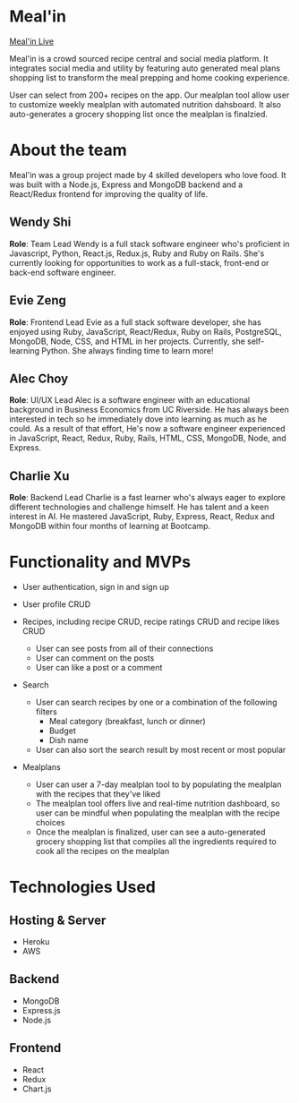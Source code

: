 # Meal'in

[Meal'in Live](https://meal-in.herokuapp.com/#/)

Meal'in is a crowd sourced recipe central and social media platform. It integrates social media and utility by featuring auto generated meal plans shopping list to transform the meal prepping and home cooking experience.

User can select from 200+ recipes on the app. Our mealplan tool allow user to customize weekly mealplan with automated nutrition dahsboard. It also auto-generates a grocery shopping list once the mealplan is finalzied. 

# About the team

Meal'in was a group project made by 4 skilled developers who love food. It was built with a Node.js, Express and MongoDB backend and a React/Redux frontend for improving the quality of life.

## Wendy Shi
**Role**: Team Lead
Wendy is a full stack software engineer who's proficient in Javascript, Python, React.js, Redux.js, Ruby and Ruby on Rails. She's currently looking for opportunities to work as a full-stack, front-end or back-end software engineer.

## Evie Zeng
**Role**: Frontend Lead
Evie as a full stack software developer, she has enjoyed using Ruby, JavaScript, React/Redux, Ruby on Rails, PostgreSQL, MongoDB, Node, CSS, and HTML in her projects. Currently, she self-learning Python. She always finding time to learn more!

## Alec Choy
**Role**: UI/UX Lead
Alec is a software engineer with an educational background in Business Economics from UC Riverside. He has always been interested in tech so he immediately dove into learning as much as he could. As a result of that effort, He's now a software engineer experienced in JavaScript, React, Redux, Ruby, Rails, HTML, CSS, MongoDB, Node, and Express.

## Charlie Xu
**Role**: Backend Lead
Charlie is a fast learner who's always eager to explore different technologies and challenge himself. He has talent and a keen interest in AI. He mastered JavaScript, Ruby, Express, React, Redux and MongoDB within four months of learning at Bootcamp.



# Functionality and MVPs

* User authentication, sign in and sign up

* User profile CRUD

* Recipes, including recipe CRUD, recipe ratings CRUD and recipe likes CRUD
    * User can see posts from all of their connections
    * User can comment on the posts
    * User can like a post or a comment 
* Search
    * User can search recipes by one or a combination of the following filters
        * Meal category (breakfast, lunch or dinner)
        * Budget
        * Dish name
    * User can also sort the search result by most recent or most popular
* Mealplans
    * User can user a 7-day mealplan tool to by populating the mealplan with the recipes that they've liked
    * The mealplan tool offers live and real-time nutrition dashboard, so user can be mindful when populating the mealplan with the recipe choices
    * Once the mealplan is finalized, user can see a auto-generated grocery shopping list that compiles all the ingredients required to cook all the recipes on the mealplan

# Technologies Used

 ## Hosting & Server
  * Heroku
  * AWS
 ## Backend
 * MongoDB
 * Express.js
 * Node.js
 ## Frontend
 * React
 * Redux
 * Chart.js



